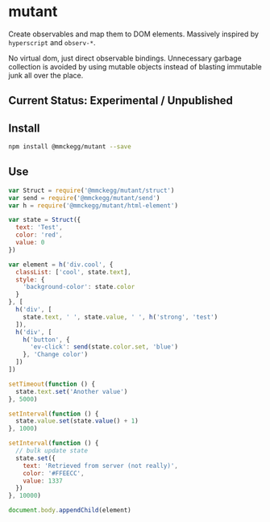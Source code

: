 mutant
===

Create observables and map them to DOM elements. Massively inspired by `hyperscript` and `observ-*`.

No virtual dom, just direct observable bindings. Unnecessary garbage collection is avoided by using mutable objects instead of blasting immutable junk all over the place.

## Current Status: Experimental / Unpublished

## Install

```bash
npm install @mmckegg/mutant --save
```

## Use

```js
var Struct = require('@mmckegg/mutant/struct')
var send = require('@mmckegg/mutant/send')
var h = require('@mmckegg/mutant/html-element')

var state = Struct({
  text: 'Test',
  color: 'red',
  value: 0
})

var element = h('div.cool', {
  classList: ['cool', state.text],
  style: {
    'background-color': state.color
  }
}, [
  h('div', [
    state.text, ' ', state.value, ' ', h('strong', 'test')
  ]),
  h('div', [
    h('button', {
      'ev-click': send(state.color.set, 'blue')
    }, 'Change color')
  ])
])

setTimeout(function () {
  state.text.set('Another value')
}, 5000)

setInterval(function () {
  state.value.set(state.value() + 1)
}, 1000)

setInterval(function () {
  // bulk update state
  state.set({
    text: 'Retrieved from server (not really)',
    color: '#FFEECC',
    value: 1337
  })
}, 10000)

document.body.appendChild(element)
```
